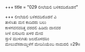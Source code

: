 +++
title = "029 ಲೀಲೆಯಲಿ ಬಳಿಕವದಿರೊಡನೆ"

+++
ಲೀಲೆಯಲಿ ಬಳಿಕವದಿರೊಡನೆ ವಿ  
ತಾಳಿಸಿತು ಮನ ಕಾದಿದರು ಬಲು  
ಕಾಳಗವನವರಿತ್ತ ವರದಲಿ ಹಿಡಿದು ದಾನವರ  
ಸೀಳಿ ಬಿಸುಟನು ಖಳರ ಮೇದ  
ಸ್ಸಾಳಿ ಮುಳುಗಿತು ಜಲದೊಳದರಿಂ  
ಮೇಲುವೆಸರಾಯ್ತಿಳೆಗೆ ಮೇದಿನಿಯೆಂಬ ನಾಮದಲಿ    ॥29॥